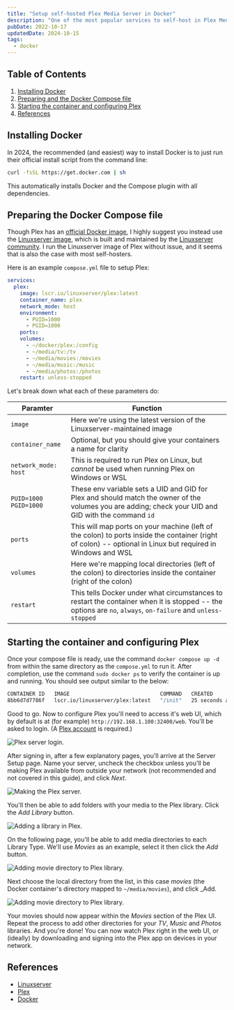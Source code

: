 ```yaml
---
title: "Setup self-hosted Plex Media Server in Docker"
description: "One of the most popular services to self-host in Plex Media Server, which serves your personal media library with a nice Netflix-like UI. Though you can install and run it bare-metal, the most common and easiest way is in a Docker container. Here's how."
pubDate: 2022-10-17
updatedDate: 2024-10-15
tags:
  - docker
---
```


## Table of Contents

1. [Installing Docker](#install)
2. [Preparing and the Docker Compose file](#compose)
3. [Starting the container and configuring Plex](#config)
4. [References](#ref)

<div id='install'/>

## Installing Docker

In 2024, the recommended (and easiest) way to install Docker is to just run their official install script from the command line:

```bash
curl -fsSL https://get.docker.com | sh
```

This automatically installs Docker and the Compose plugin with all dependencies.

<div id='compose'/>

## Preparing the Docker Compose file

Though Plex has an <a href="https://hub.docker.com/r/plexinc/pms-docker" target="_blank">official Docker image</a>, I highly suggest you instead use the <a href="https://hub.docker.com/r/linuxserver/plex" target="_blank">Linuxserver image</a>, which is built and maintained by the <a href="https://www.linuxserver.io" target="_blank">Linuxserver community</a>. I run the Linuxserver image of Plex without issue, and it seems that is also the case with most self-hosters.

Here is an example `compose.yml` file to setup Plex:

```yaml
services:
  plex:
    image: lscr.io/linuxserver/plex:latest
    container_name: plex
    network_mode: host
    environment:
      - PUID=1000
      - PGID=1000
    ports:
    volumes:
      - ~/docker/plex:/config
      - ~/media/tv:/tv
      - ~/media/movies:/movies
      - ~/media/music:/music
      - ~/media/photos:/photos
    restart: unless-stopped
```

Let's break down what each of these parameters do:

| Paramter                   | Function                                                                                                                                                    |
| -------------------------- | ----------------------------------------------------------------------------------------------------------------------------------------------------------- |
| `image`                    | Here we're using the latest version of the Linuxserver-maintained image                                                                                     |
| `container_name`           | Optional, but you should give your containers a name for clarity                                                                                            |
| `network_mode: host`       | This is required to run Plex on Linux, but _cannot_ be used when running Plex on Windows or WSL                                                             |
| `PUID=1000`<br>`PGID=1000` | These env variable sets a UID and GID for Plex and should match the owner of the volumes you are adding; check your UID and GID with the command `id`       |
| `ports`                    | This will map ports on your machine (left of the colon) to ports inside the container (right of colon) -- optional in Linux but required in Windows and WSL |
| `volumes`                  | Here we're mapping local directories (left of the colon) to directories inside the container (right of the colon)                                           |
| `restart`                  | This tells Docker under what circumstances to restart the container when it is stopped -- the options are `no`, `always`, `on-failure` and `unless-stopped` |

<div id='config'/>

## Starting the container and configuring Plex

Once your compose file is ready, use the command `docker compose up -d` from within the same directory as the `compose.yml` to run it. After completion, use the command `sudo docker ps` to verify the container is up and running. You should see output similar to the below:

```bash
CONTAINER ID   IMAGE                             COMMAND   CREATED          STATUS          PORTS                                                                                      NAMES
8bb6d7d7786f   lscr.io/linuxserver/plex:latest   "/init"   25 seconds ago   Up 24 seconds   1900/udp, 3005/tcp, 8324/tcp, 5353/udp, 32410/udp, 32400/tcp, 32412-32414/udp, 32469/tcp   plex
```

Good to go. Now to configure Plex you'll need to access it's web UI, which by default is at (for example) `http://192.168.1.100:32400/web`. You'll be asked to login. (A <a href="https://www.plex.tv" target="_blank">Plex account</a> is required.)

![Plex server login.](../../img/blog/plex1.png)

After signing in, after a few explanatory pages, you'll arrive at the Server Setup page. Name your server, uncheck the checkbox unless you'll be making Plex available from outside your network (not recommended and not covered in this guide), and click _Next_.

![Making the Plex server.](../../img/blog/plex2.png)

You'll then be able to add folders with your media to the Plex library. Click the _Add Library_ button.

![Adding a library in Plex.](../../img/blog/plex3.png)

On the following page, you'll be able to add media directories to each Library Type. We'll use _Movies_ as an example, select it then click the _Add_ button.

![Adding movie directory to Plex library.](../../img/blog/plex4.png)

Next choose the local directory from the list, in this case _movies_ (the Docker container's directory mapped to `~/media/movies`), and click \_Add.

![Adding movie directory to Plex library.](../../img/blog/plex5.png)

Your movies should now appear within the _Movies_ section of the Plex UI. Repeat the process to add other directories for your _TV_, _Music_ and _Photos_ libraries. And you're done! You can now watch Plex right in the web UI, or (ideally) by downloading and signing into the Plex app on devices in your network.

<div id='ref'/>

## References

- <a href="https://linuxserver.io" target="_blank">Linuxserver</a>
- <a href="https://plex.tv" target="_blank">Plex</a>
- <a href="https://docker.com" target="_blank">Docker</a>
